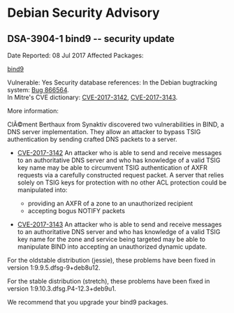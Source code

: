 
Debian Security Advisory
========================


DSA-3904-1 bind9 -- security update
-----------------------------------



Date Reported:
08 Jul 2017
Affected Packages:

[bind9](https://packages.debian.org/src:bind9)

Vulnerable:
Yes
Security database references:
In the Debian bugtracking system: [Bug 866564](https://bugs.debian.org/cgi-bin/bugreport.cgi?bug=866564).  
In Mitre's CVE dictionary: [CVE-2017-3142](https://security-tracker.debian.org/tracker/CVE-2017-3142), [CVE-2017-3143](https://security-tracker.debian.org/tracker/CVE-2017-3143).  

More information:

ClÃ©ment Berthaux from Synaktiv discovered two vulnerabilities in BIND, a DNS
server implementation. They allow an attacker to bypass TSIG authentication by
sending crafted DNS packets to a server.


* [CVE-2017-3142](https://security-tracker.debian.org/tracker/CVE-2017-3142)
An attacker who is able to send and receive messages to an authoritative
 DNS server and who has knowledge of a valid TSIG key name may be able to
 circumvent TSIG authentication of AXFR requests via a carefully constructed
 request packet. A server that relies solely on TSIG keys for protection
 with no other ACL protection could be manipulated into:
 


	+ providing an AXFR of a zone to an unauthorized recipient
	+ accepting bogus NOTIFY packets
* [CVE-2017-3143](https://security-tracker.debian.org/tracker/CVE-2017-3143)
An attacker who is able to send and receive messages to an authoritative
 DNS server and who has knowledge of a valid TSIG key name for the zone and
 service being targeted may be able to manipulate BIND into accepting an
 unauthorized dynamic update.


For the oldstable distribution (jessie), these problems have been fixed
in version 1:9.9.5.dfsg-9+deb8u12.


For the stable distribution (stretch), these problems have been fixed in
version 1:9.10.3.dfsg.P4-12.3+deb9u1.


We recommend that you upgrade your bind9 packages.





